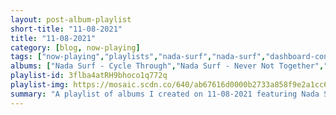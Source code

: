 ```yaml
---
layout: post-album-playlist
short-title: "11-08-2021"
title: "11-08-2021"
category: [blog, now-playing]
tags: ["now-playing","playlists","nada-surf","nada-surf","dashboard-confessional","parquet-courts","various-artists","ringo-starr","real-friends","echobelly","various-artists","sluice","they-might-be-giants"]
albums: ["Nada Surf - Cycle Through","Nada Surf - Never Not Together","Dashboard Confessional - The Wire Tapes, Vol. 1","Parquet Courts - Sympathy for Life","Various Artists - Change The World","Ringo Starr - Zoom In EP","Real Friends - Torn in Two","Echobelly - On","Various Artists - Music Of The Spheres","Sluice - Satellite","They Might Be Giants - BOOK"]
playlist-id: 3flba4atRH9bhoco1q772q
playlist-img: https://mosaic.scdn.co/640/ab67616d0000b2733a858f9e2a1cc67b60d070e3ab67616d0000b273685863e19e4ec9d905ec8430ab67616d0000b273695cbe69506e897f9c952120ab67616d0000b2739667dc9424635b0e83727574
summary: "A playlist of albums I created on 11-08-2021 featuring Nada Surf, Nada Surf, Dashboard Confessional, Parquet Courts, Various Artists, Ringo Starr, Real Friends, Echobelly, Various Artists, Sluice, and They Might Be Giants"
---
```

